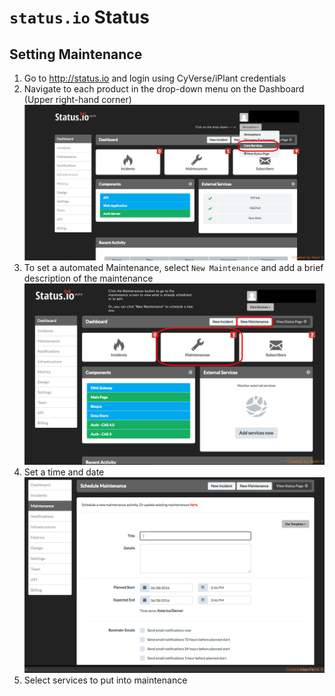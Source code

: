 # `status.io` Status
## Setting Maintenance
1. Go to <http://status.io> and login using CyVerse/iPlant credentials
2. Navigate to each product in the drop-down menu on the Dashboard (Upper right-hand corner)
![aeaef](images/change_dropdown.png)
3. To set a automated Maintenance, select `New Maintenance` and add a brief description of the maintenance
![aeaef](images/coreservice_page.png)
4. Set a time and date
![aeaef](images/newmaintenance_page.png)
5. Select services to put into maintenance

